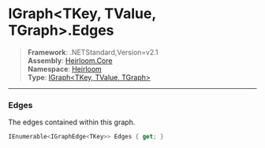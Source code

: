 # IGraph\<TKey, TValue, TGraph>.Edges

> **Framework**: .NETStandard,Version=v2.1  
> **Assembly**: [Heirloom.Core][0]  
> **Namespace**: [Heirloom][0]  
> **Type**: [IGraph\<TKey, TValue, TGraph>][1]

--------------------------------------------------------------------------------

### Edges

The edges contained within this graph.

```cs
IEnumerable<IGraphEdge<TKey>> Edges { get; }
```

[0]: ../Heirloom.Core.md
[1]: Heirloom.IGraph[TKey,TValue,TGraph].md
